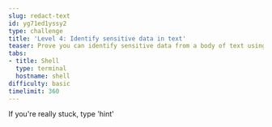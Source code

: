 ```yaml
---
slug: redact-text
id: yg71ed1yssy2
type: challenge
title: 'Level 4: Identify sensitive data in text'
teaser: Prove you can identify sensitive data from a body of text using DLP.
tabs:
- title: Shell
  type: terminal
  hostname: shell
difficulty: basic
timelimit: 360
---
```

If you're really stuck, type 'hint'